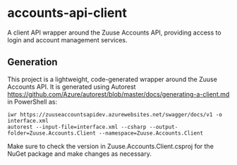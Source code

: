 # accounts-api-client
A client API wrapper around the Zuuse Accounts API, providing access to login and account management services.

## Generation
This project is a lightweight, code-generated wrapper around the Zuuse Accounts API.  It is generated using Autorest https://github.com/Azure/autorest/blob/master/docs/generating-a-client.md in PowerShell as:

```
iwr https://zuuseaccountsapidev.azurewebsites.net/swagger/docs/v1 -o interface.xml
autorest --input-file=interface.xml --csharp --output-folder=Zuuse.Accounts.Client --namespace=Zuuse.Accounts.Client
```

Make sure to check the version in Zuuse.Accounts.Client.csproj for the NuGet package and make changes as necessary.
